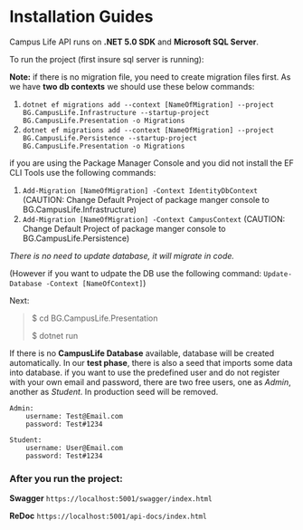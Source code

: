 # Installation Guides

Campus Life API runs on **.NET 5.0 SDK** and **Microsoft SQL Server**.

To run the project (first insure sql server is running):

**Note:**
if there is no migration file, you need to create migration files first. As we have **two db contexts**
we should use these below commands:

1. `dotnet ef migrations add --context [NameOfMigration] --project BG.CampusLife.Infrastructure --startup-project BG.CampusLife.Presentation -o Migrations`
2. `dotnet ef migrations add --context [NameOfMigration] --project BG.CampusLife.Persistence --startup-project BG.CampusLife.Presentation -o Migrations`

if you are using the Package Manager Console and you did not install the EF CLI Tools use the following commands:
1. `Add-Migration [NameOfMigration] -Context IdentityDbContext`  (CAUTION: Change Default Project of package manger console to BG.CampusLife.Infrastructure)
2. `Add-Migration [NameOfMigration] -Context CampusContext`  (CAUTION: Change Default Project of package manger console to BG.CampusLife.Persistence)

_There is no need to update database, it will migrate in code._

(However if you want to udpate the DB use the following command: `Update-Database -Context [NameOfContext]`)


Next:
> $ cd BG.CampusLife.Presentation
>
> $ dotnet run

If there is no **CampusLife Database** available, database will be created automatically.
In our **test phase**, there is also a seed that imports some data into database.
if you want to use the predefined user and do not register with your own email and password,
there are two free users, one as _Admin_, another as _Student_. In production seed will be removed.
```
Admin:
    username: Test@Email.com
    password: Test#1234
 
Student:
    username: User@Email.com
    password: Test#1234
```

### After you run the project:

**Swagger** `https://localhost:5001/swagger/index.html` 

**ReDoc** `https://localhost:5001/api-docs/index.html`
